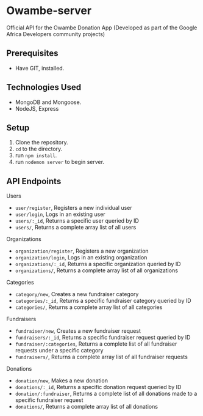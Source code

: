 # Owambe-server
Official API for the Owambe Donation App (Developed as part of the Google Africa Developers community projects)

## Prerequisites
- Have GIT, installed.

## Technologies Used
- MongoDB and Mongoose.
- NodeJS, Express

## Setup
1. Clone the repository.
2. `cd` to the directory.
3. run `npm install`.
4. run `nodemon server` to begin server.

## API Endpoints
Users
- `user/register`, Registers a new individual user
- `user/login`, Logs in an existing user
- `users/:_id`, Returns a specific user queried by ID
- `users/`, Returns a complete array list of all users

Organizations
- `organization/register`, Registers a new organization
- `organization/login`, Logs in an existing organization
- `organizations/:_id`, Returns a specific organization queried by ID
- `organizations/`, Returns a complete array list of all organizations

Categories
- `category/new`, Creates a new fundraiser category
- `categories/:_id`, Returns a specific fundraiser category queried by ID
- `categories/`, Returns a complete array list of all categories

Fundraisers
- `fundraiser/new`, Creates a new fundraiser request
- `fundraisers/:_id`, Returns a specific fundraiser request queried by ID
- `fundraiser/:categories`, Returns a complete list of all fundraiser requests under a specific category
- `fundraisers/`, Returns a complete array list of all fundraiser requests

Donations
- `donation/new`, Makes a new donation
- `donations/:_id`, Returns a specific donation request queried by ID
- `donation/:fundraiser`, Returns a complete list of all donations made to a specific fundraiser request
- `donations/`, Returns a complete array list of all donations